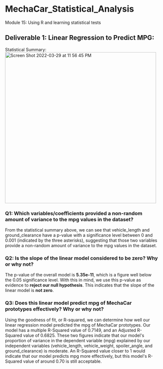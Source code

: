 # MechaCar_Statistical_Analysis
 Module 15: Using R and learning statistical tests


## Deliverable 1: Linear Regression to Predict MPG:

Statistical Summary:
<img width="496" alt="Screen Shot 2022-03-29 at 11 56 45 PM" src="https://user-images.githubusercontent.com/96043107/160761348-c21d5de4-d88f-476d-92c6-e19a1d167231.png">


### Q1: Which variables/coefficients provided a non-random amount of variance to the mpg values in the dataset?
From the statistical summary above, we can see that vehicle_length and ground_clearance have a p-value with a significance level between 0 and 0.001 (indicated by the three asterisks), suggesting that those two variables provide a non-random amount of variance to the mpg values in the dataset. 

### Q2: Is the slope of the linear model considered to be zero? Why or why not?
The p-value of the overall model is **5.35e-11**, which is a figure well below the 0.05 significance level. With this in mind, we use this p-value as evidence to **reject our null hypothesis**. This indicates that the slope of the linear model is **not zero**. 

### Q3: Does this linear model predict mpg of MechaCar prototypes effectively? Why or why not?
Using the goodness of fit, or R-squared, we can determine how well our linear regression model predicted the mpg of MechaCar prototypes. Our model has a multiple R-Squared value of 0.7149, and an Adjusted R-Squared value of 0.6825. These two figures indicate that our model's proportion of variance in the dependent variable (mpg) explained by our independent variables (vehicle_length, vehicle_weight, spoiler_angle, and ground_clearance) is moderate. An R-Squared value closer to 1 would indicate that our model predicts mpg more effectively, but this model's R-Squared value of around 0.70 is still acceptable. 
